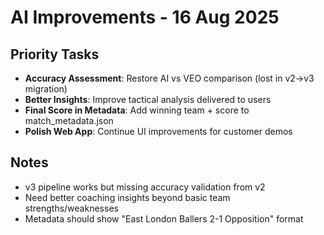 # AI Improvements - 16 Aug 2025

## Priority Tasks

- **Accuracy Assessment**: Restore AI vs VEO comparison (lost in v2→v3 migration)
- **Better Insights**: Improve tactical analysis delivered to users  
- **Final Score in Metadata**: Add winning team + score to match_metadata.json
- **Polish Web App**: Continue UI improvements for customer demos

## Notes
- v3 pipeline works but missing accuracy validation from v2
- Need better coaching insights beyond basic team strengths/weaknesses
- Metadata should show "East London Ballers 2-1 Opposition" format
